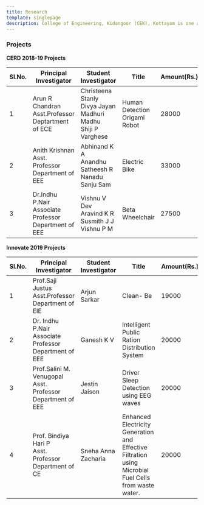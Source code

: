 ```yaml
---
title: Research
template: singlepage
description: College of Engineering, Kidangoor (CEK), Kottayam is one among the premier institutions in the state. The college is governed by the Co-operative Academy of Professional Education established by the Government of Kerala. The admissions are based on the rank obtained by the students in the State Entrance examinations and functioning of the college is according to the rules and regulations formulated by the Government of Kerala.
---
```


<h3>Projects</h3>

**CERD 2018-19 Projects**

| Sl.No. | Principal Investigator                                | Student Investigator                                         | Title                         | Amount(Rs.) |
|--------|-------------------------------------------------------|--------------------------------------------------------------|-------------------------------|-------------|
| 1      | Arun R Chandran <br> Asst.Professor <br> Deptartment of ECE     | Christeena Stanly <br> Divya Jayan <br> Madhuri Madhu <br> Shiji P Varghese | Human Detection Origami Robot | 28000       |
| 2      | Anith Krishnan <br> Asst. Professor <br> Department of EEE      | Abhinand K A <br> Anandhu Satheesh R <br> Nanadu Sanju Sam             | Electric Bike                 | 33000       |
| 3      | Dr.Indhu P.Nair <br> Associate Professor <br> Department of EEE | Vishnu V Dev <br> Aravind K R <br> Susmith J J <br> Vishnu P M              | Beta Wheelchair               | 27500       |

**Innovate 2019 Projects**

| Sl.No. | Principal Investigator | Student Investigator | Title | Amount(Rs.) |
|--------|--------------------------------------------------------------|----------------------|-------------------------------------------------------------------------------------------------------|-------------|
| 1 | Prof.Saji Justus <br> Asst.Professor <br> Department of EIE | Arjun Sarkar | Clean- Be | 19000 |
| 2 | Dr. Indhu P.Nair <br> Associate Professor <br> Department of EEE | Ganesh K V | Intelligent Public Ration Distribution System | 20000 |
| 3 | Prof.Salini M. Venugopal <br> Asst. Professor <br> Department of EEE | Jestin Jaison | Driver Sleep Detection using EEG waves | 20000 |
| 4 | Prof. Bindiya Hari P <br> Asst. Professor <br> Department of CE | Sneha Anna Zacharia | Enhanced Electricity Generation and Effective Filtration using Microbial Fuel Cells from waste water. | 20000 |
